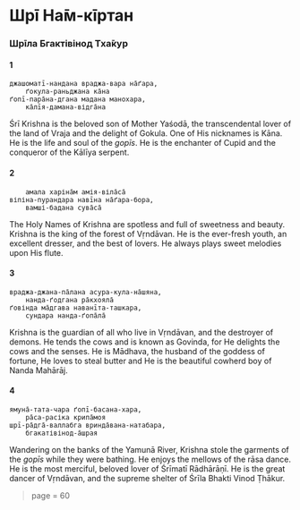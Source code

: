 # Шрī На̄м-кīртан

### Шрīла Бгактівінод Тха̄кур

#### 1

    джашоматī-нандана враджа-вара на̄ґара,
        ґокула-раньджана ка̄на
    ґопī-пара̄на-дгана мадана манохара,
        ка̄лīя-дамана-відга̄на

Śrī Krishna is the beloved son of Mother Yaśodā, the transcendental lover of the land of Vraja and the delight of Gokula. One of His nicknames is Kāna. He is the life and soul of the *gopīs*. He is the enchanter of Cupid and the conqueror of the Kālīya serpent.

#### 2

        амала харіна̄м амія-віла̄са̄
    віпіна-пурандара навīна на̄ґара-бора,
        вамші-бадана сува̄са̄

The Holy Names of Krishna are spotless and full of sweetness and beauty. Krishna is the king of the forest of Vṛndāvan. He is the ever-fresh youth, an excellent dresser, and the best of lovers. He always plays sweet melodies upon His flute.

#### 3

    враджа-джана-па̄лана асура-кула-на̄шяна,
        нанда-ґодгана ра̄кхояла̄
    ґовінда ма̄дгава наванīта-ташкара,
        сундара нанда-ґопа̄ла̄

Krishna is the guardian of all who live in Vṛndāvan, and the destroyer of demons. He tends the cows and is known as Govinda, for He delights the cows and the senses. He is Mādhava, the husband of the goddess of fortune, He loves to steal butter and He is the beautiful cowherd boy of Nanda Mahārāj.

#### 4

    ямуна̄-тата-чара ґопī-басана-хара,
        ра̄са-расіка крипа̄моя
    шрī-ра̄дга̄-валлабга вринда̄вана-натабара,
        бгакатівінод-а̄шрая

Wandering on the banks of the Yamunā River, Krishna stole the garments of the *gopīs* while they were bathing. He enjoys the mellows of the rāsa dance. He is the most merciful, beloved lover of Śrīmatī Rādhārāṇī. He is the great dancer of Vṛndāvan, and the supreme shelter of Śrīla Bhakti Vinod Ṭhākur.


> page = 60